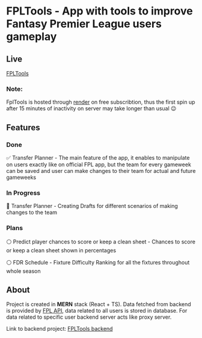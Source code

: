# **FPLTools** - App with tools to improve Fantasy Premier League users gameplay

## Live

[FPLTools](https://fpltools.onrender.com)

### Note:

FplTools is hosted through [render](https://render.com) on free subscribtion, thus the first spin up after 15 minutes of inactivity on server may take longer than usual :wink:

## Features

### Done

:white_check_mark: Transfer Planner - The main feature of the app, it enables to manipulate on users exactly like on official FPL app, but the team for every gameweek can be saved and user can make changes to their team for actual and future gameweeks

### In Progress

:large_orange_diamond: Transfer Planner - Creating Drafts for different scenarios of making changes to the team

### Plans

:white_circle: Predict player chances to score or keep a clean sheet - Chances to score or keep a clean sheet shown in percentages

:white_circle: FDR Schedule - Fixture Difficulty Ranking for all the fixtures throughout whole season

## About

Project is created in **MERN** stack (React + TS). Data fetched from backend is provided by [FPL API](https://fantasy.premierleague.com/api/bootstrap-static/), data related to all users is stored in database. For data related to specific user backend server acts like proxy server.

Link to backend project: [FPLTools backend](https://github.com/FPLTomeczek/BackendFPLToolsV2)
